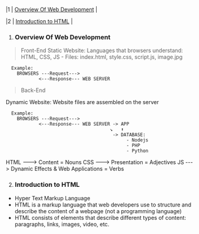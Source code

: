 |1 | [Overview Of Web Development](#Overview-Of-Web-Development) |

|2 | [Introduction to HTML](#Introduction-to-HTML) |

1. ### Overview Of Web Development

> Front-End
> Static Website: Languages that browsers understand: HTML, CSS, JS - Files: index.html, style.css, script.js, image.jpg

      Example:
        BROWSERS ---Request--->
                <---Response--- WEB SERVER

> Back-End

Dynamic Website: Website files are assembled on the server

      Example:
        BROWSERS ---Request--->
                <---Response--- WEB SERVER -> APP
                                          ↘️   ⬆️
                                           -> DATABASE:
                                                - Nodejs
                                                - PHP
                                                - Python

HTML ---> Content = Nouns
CSS ---> Presentation = Adjectives
JS ---> Dynamic Effects & Web Applications = Verbs

2. ### Introduction to HTML

- Hyper Text Markup Language
- HTML is a markup language that web developers use to structure and describe the content of a webpage (not a programming language)
- HTML consists of elements that describe different types of content: paragraphs, links, images, video, etc.
